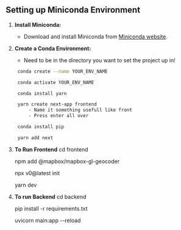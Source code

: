 ## Setting up Miniconda Environment

1. **Install Miniconda:**

   - Download and install Miniconda from [Miniconda website](https://docs.conda.io/en/latest/miniconda.html).

2. **Create a Conda Environment:**

   - Need to be in the directory you want to set the project up in!

   ```bash
    conda create --name YOUR_ENV_NAME

    conda activate YOUR_ENV_NAME

    conda install yarn

    yarn create next-app frontend
        - Name it something usefull like front
        - Press enter all over

    conda install pip

    yarn add next

   ```

3. **To Run Frontend**
   cd frontend

   npm add @mapbox/mapbox-gl-geocoder

   npx v0@latest init

   yarn dev

4. **To run Backend**
   cd backend

   pip install -r requirements.txt

   uvicorn main:app --reload
